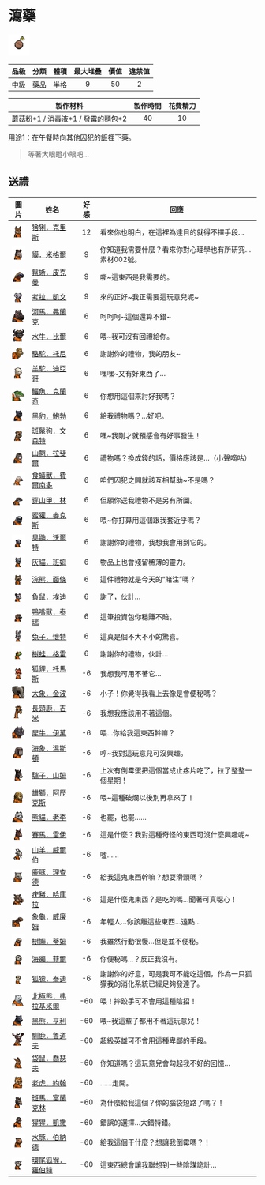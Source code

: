 # 瀉藥

![img](images/item_pic_XY.png)

|品級|分類|體積|最大堆疊|價值|違禁值|
|:--:|:--:|:--:|:--:|:--:|:--:|
|中級|藥品|半格|9|50|2|

|製作材料|製作時間|花費精力|
|:--:|:--:|:--:|
|[蘑菇粉](43-蘑菇粉.md)\*1 / [消毒液](118-消毒液.md)\*1 / [發霉的麵包](200-發霉的麵包.md)\*2|40|10|

用途1：在午餐時向其他囚犯的飯裡下藥。

> 等著大眼瞪小眼吧…

## 送禮

|圖片|姓名|好感|回應|
|:--:|--|:--:|--|
|![img](images/Lynx.png)|[猞猁．克里斯](猞猁．克里斯.md)|12|看來你也明白，在這裡為達目的就得不擇手段…|
|![img](images/tapir.png)|[貘．米格爾](貘．米格爾.md)|9|你知道我需要什麼？看來你對心理學也有所研究…素材002號。|
|![img](images/MarineIguana.png)|[鬣蜥．皮克曼](鬣蜥．皮克曼.md)|9|嘶\~這東西是我需要的。|
|![img](images/Koala.png)|[考拉．凱文](考拉．凱文.md)|9|來的正好\~我正需要這玩意兒呢\~|
|![img](images/hippopotamus.png)|[河馬．弗蘭克](河馬．弗蘭克.md)|6|呵呵呵\~這個還算不錯\~|
|![img](images/AfricanBuffalo.png)|[水牛．比爾](水牛．比爾.md)|6|喂\~我可沒有回禮給你。|
|![img](images/camel.png)|[駱駝．托尼](駱駝．托尼.md)|6|謝謝你的禮物，我的朋友\~|
|![img](images/Alpaca.png)|[羊駝．迪亞哥](羊駝．迪亞哥.md)|6|嘿嘿\~又有好東西了…|
|![img](images/crocodile.png)|[鱷魚．克蘭奇](鱷魚．克蘭奇.md)|6|你想用這個來討好我嗎？|
|![img](images/BlackPanther.png)|[黑豹．鮑勃](黑豹．鮑勃.md)|6|給我禮物嗎？…好吧。|
|![img](images/SpottedHyaena.png)|[斑鬣狗．文森特](斑鬣狗．文森特.md)|6|嘿\~我剛才就預感會有好事發生！|
|![img](images/Mandrill.png)|[山魈．拉斐爾](山魈．拉斐爾.md)|6|禮物嗎？換成錢的話，價格應該是…（小聲嘀咕）|
|![img](images/Anteater.png)|[食蟻獸．費爾南多](食蟻獸．費爾南多.md)|6|咱們囚犯之間就該互相幫助\~不是嗎？|
|![img](images/pangolin.png)|[穿山甲．林](穿山甲．林.md)|6|但願你送我禮物不是另有所圖。|
|![img](images/HoneyBadger.png)|[蜜獾．麥克斯](蜜獾．麥克斯.md)|6|喂\~你打算用這個跟我套近乎嗎？|
|![img](images/skunk.png)|[臭鼬．沃爾特](臭鼬．沃爾特.md)|6|謝謝你的禮物，我想我會用到它的。|
|![img](images/cat.png)|[灰貓．班姆](灰貓．班姆.md)|6|物品上也會殘留稀薄的靈力。|
|![img](images/Raccoon.png)|[浣熊．面條](浣熊．面條.md)|6|這件禮物就是今天的“賭注”嗎？|
|![img](images/Possum.png)|[負鼠．埃迪](負鼠．埃迪.md)|6|謝了，伙計…|
|![img](images/platypus.png)|[鴨嘴獸．泰瑞](鴨嘴獸．泰瑞.md)|6|這筆投資包你穩賺不賠。|
|![img](images/rabbit.png)|[兔子．懷特](兔子．懷特.md)|6|這真是個不大不小的驚喜。|
|![img](images/Treefrog.png)|[樹蛙．格雷](樹蛙．格雷.md)|6|謝謝你的禮物，伙計…|
|![img](images/fox.png)|[狐貍．托馬斯](狐貍．托馬斯.md)|-6|我想我可用不著它…|
|![img](images/elephant.png)|[大象．金波](大象．金波.md)|-6|小子！你覺得我看上去像是會便秘嗎？|
|![img](images/giraffe.png)|[長頸鹿．吉米](長頸鹿．吉米.md)|-6|我想我應該用不著這個。|
|![img](images/rhinoceros.png)|[犀牛．伊萬](犀牛．伊萬.md)|-6|喂…你給我這東西幹嘛？|
|![img](images/walrus.png)|[海象．溫斯頓](海象．溫斯頓.md)|-6|哼\~我對這玩意兒可沒興趣。|
|![img](images/donkey.png)|[驢子．山姆](驢子．山姆.md)|-6|上次有倒霉蛋把這個當成止疼片吃了，拉了整整一個星期！|
|![img](images/lion.png)|[雄獅．阿歷克斯](雄獅．阿歷克斯.md)|-6|喂\~這種破爛以後別再拿來了！|
|![img](images/panda.png)|[熊貓．老李](熊貓．老李.md)|-6|也罷，也罷……|
|![img](images/horse.png)|[賽馬．雷伊](賽馬．雷伊.md)|-6|這是什麼？我對這種奇怪的東西可沒什麼興趣呢\~|
|![img](images/goat.png)|[山羊．威爾伯](山羊．威爾伯.md)|-6|噓……|
|![img](images/DeerDolphin.png)|[鹿豚．理查德](鹿豚．理查德.md)|-6|給我這鬼東西幹嘛？想耍滑頭嗎？|
|![img](images/Warthog.png)|[疣豬．哈庫拉](疣豬．哈庫拉.md)|-6|這是什麼鬼東西？是吃的嗎…聞著可真噁心！|
|![img](images/Tortoise.png)|[象龜．威廉姆](象龜．威廉姆.md)|-6|年輕人…你該離這些東西…遠點…|
|![img](images/sloth.png)|[樹懶．蒂姆](樹懶．蒂姆.md)|-6|我雖然行動很慢…但是並不便秘。|
|![img](images/SeaOtter.png)|[海獺．菲爾](海獺．菲爾.md)|-6|你便秘嗎…？反正我沒有。|
|![img](images/meerkat.png)|[狐獴．泰迪](狐獴．泰迪.md)|-6|謝謝你的好意，可是我可不能吃這個，作為一只狐獴我的消化系統已經足夠發達了。|
|![img](images/PolarBear.png)|[北極熊．弗拉基米爾](北極熊．弗拉基米爾.md)|-60|喂！摔跤手可不會用這種陰招！|
|![img](images/BlackBear.png)|[黑熊．亨利](黑熊．亨利.md)|-60|喂\~我這輩子都用不著這玩意兒！|
|![img](images/reindeer.png)|[馴鹿．魯道夫](馴鹿．魯道夫.md)|-60|超級英雄可不會用這種卑鄙的手段。|
|![img](images/kangaroo.png)|[袋鼠．喬瑟夫](袋鼠．喬瑟夫.md)|-60|你知道嗎？這玩意兒會勾起我不好的回憶…|
|![img](images/tiger.png)|[老虎．約翰](老虎．約翰.md)|-60|……走開。|
|![img](images/zebra.png)|[斑馬．富蘭克林](斑馬．富蘭克林.md)|-60|為什麼給我這個？你的腦袋短路了嗎？！|
|![img](images/chimpanzee.png)|[猩猩．凱撒](猩猩．凱撒.md)|-60|錯誤的選擇…大錯特錯。|
|![img](images/Capybara.png)|[水豚．伯納德](水豚．伯納德.md)|-60|給我這個干什麼？想讓我倒霉嗎？！|
|![img](images/RingTailedLemur.png)|[環尾狐猴．羅伯特](環尾狐猴．羅伯特.md)|-60|這東西總會讓我聯想到一些陰謀詭計…|

